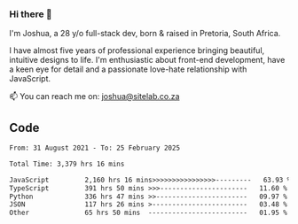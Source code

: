 ### Hi there 👋

I'm Joshua, a 28 y/o full-stack dev, born & raised in Pretoria, South Africa. 

I have almost five years of professional experience bringing beautiful, intuitive designs to life. I'm enthusiastic about front-end development, have a keen eye for detail and a passionate love-hate relationship with JavaScript.

📫 You can reach me on: joshua@sitelab.co.za

## **Code**

<!--START_SECTION:waka-->

```txt
From: 31 August 2021 - To: 25 February 2025

Total Time: 3,379 hrs 16 mins

JavaScript         2,160 hrs 16 mins>>>>>>>>>>>>>>>>---------   63.93 %
TypeScript         391 hrs 50 mins >>>----------------------   11.60 %
Python             336 hrs 47 mins >>-----------------------   09.97 %
JSON               117 hrs 26 mins >------------------------   03.48 %
Other              65 hrs 50 mins  -------------------------   01.95 %
```

<!--END_SECTION:waka-->
